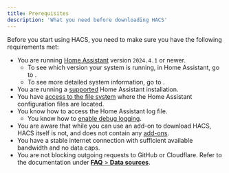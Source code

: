 ```yaml
---
title: Prerequisites
description: 'What you need before downloading HACS'
---
```


Before you start using HACS, you need to make sure you have the following requirements met:

- You are running [Home Assistant](https://www.home-assistant.io/) version `2024.4.1` or newer.
    - To see which version your system is running, in Home Assistant, go to <!-- hacs:my info **{{coreui('panel.config')}}** > **{{coreui('ui.panel.config.dashboard.about.main')}}** -->.
    - To see more detailed system information, go to <!-- hacs:my system_health **{{coreui('panel.config')}}** > **{{coreui('ui.panel.config.dashboard.system.main')}}** > **{{coreui('ui.panel.config.repairs.caption')}}** > Three dots in the upper right > **{{coreui('ui.panel.config.repairs.system_information')}}** -->.
- You are running a [supported](https://github.com/home-assistant/architecture/blob/master/adr/0012-define-supported-installation-method.md) Home Assistant installation.
- You have [access to the file system](https://www.home-assistant.io/docs/configuration/#to-set-up-access-to-the-files-and-prepare-an-editor) where the Home Assistant configuration files are located.
- You know how to access the Home Assistant log file.
    - You know how to [enable debug logging](https://www.home-assistant.io/docs/configuration/troubleshooting/#debug-logs-and-diagnostics).
- You are aware that while you can use an add-on to download HACS, HACS itself is not, and does not contain any [add-ons](https://www.home-assistant.io/glossary/#add-on).
- You have a stable internet connection with sufficient available bandwidth and no data caps.
- You are not blocking outgoing requests to GitHub or Cloudflare. Refer to the documentation under [**FAQ** > **Data sources**](/docs/faq/data_sources.md).
